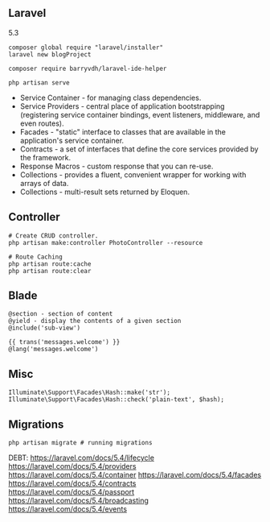 Laravel
-
5.3

````
composer global require "laravel/installer" 
laravel new blogProject

composer require barryvdh/laravel-ide-helper
````
````
php artisan serve
````

* Service Container - for managing class dependencies.
* Service Providers - central place of application bootstrapping
  (registering service container bindings, event listeners, middleware, and even routes).
* Facades - "static" interface to classes that are available in the application's service container.
* Contracts - a set of interfaces that define the core services provided by the framework.
* Response Macros - custom response that you can re-use.
* Collections - provides a fluent, convenient wrapper for working with arrays of data.
* Collections - multi-result sets returned by Eloquen.

## Controller

````
# Create CRUD controller.
php artisan make:controller PhotoController --resource

# Route Caching
php artisan route:cache
php artisan route:clear
````

## Blade

````blade
@section - section of content
@yield - display the contents of a given section
@include('sub-view')

{{ trans('messages.welcome') }}
@lang('messages.welcome')
````

## Misc

````
Illuminate\Support\Facades\Hash::make('str');
Illuminate\Support\Facades\Hash::check('plain-text', $hash);
````

## Migrations

````
php artisan migrate # running migrations
````

DEBT:
https://laravel.com/docs/5.4/lifecycle
https://laravel.com/docs/5.4/providers
https://laravel.com/docs/5.4/container
https://laravel.com/docs/5.4/facades
https://laravel.com/docs/5.4/contracts
https://laravel.com/docs/5.4/passport
https://laravel.com/docs/5.4/broadcasting
https://laravel.com/docs/5.4/events
